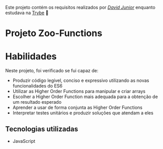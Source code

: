 Este projeto contém os requisitos realizados por _[David Junior](https://www.linkedin.com/in/davidjrrj/)_ enquanto estudava na [Trybe](https://www.betrybe.com/) :rocket:

# Projeto Zoo-Functions

# Habilidades

Neste projeto, foi verificado se fui capaz de:

* Produzir código legível, conciso e expressivo utilizando as novas funcionalidades do ES6
* Utilizar as Higher Order Functions para manipular e criar arrays
* Escolher a Higher Order Function mais adequada para a obtenção de um resultado esperado
* Aprender a usar de forma conjunta as Higher Order Functions
* Interpretar testes unitários e produzir soluções que atendam a eles


## Tecnologias utilizadas

* JavaScript

